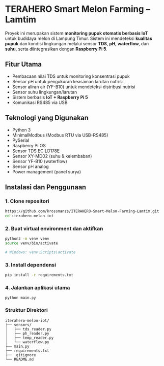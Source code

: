 # TERAHERO Smart Melon Farming – Lamtim

Proyek ini merupakan sistem **monitoring pupuk otomatis berbasis IoT** untuk budidaya melon di Lampung Timur. Sistem ini mendeteksi **kualitas pupuk** dan kondisi lingkungan melalui sensor **TDS**, **pH**, **waterflow**, dan **suhu**, serta diintegrasikan dengan **Raspberry Pi 5**.

## Fitur Utama

- Pembacaan nilai TDS untuk monitoring konsentrasi pupuk
- Sensor pH untuk pengukuran keasaman larutan nutrisi
- Sensor aliran air (YF-B10) untuk mendeteksi distribusi nutrisi
- Sensor suhu lingkungan/larutan
- Sistem berbasis **IoT + Raspberry Pi 5**
- Komunikasi RS485 via USB

## Teknologi yang Digunakan

- Python 3
- MinimalModbus (Modbus RTU via USB-RS485)
- PySerial
- Raspberry Pi OS
- Sensor TDS EC LD178E
- Sensor XY-MD02 (suhu & kelembaban)
- Sensor YF-B10 (waterflow)
- Sensor pH analog
- Power management (panel surya)

## Instalasi dan Penggunaan

### 1. Clone repositori

```bash
https://github.com/krossmanzs/ITERAHERO-Smart-Melon-Farming-Lamtim.git
cd iterahero-melon-iot
```

### 2. Buat virtual environment dan aktifkan
```bash
python3 -m venv venv
source venv/bin/activate  

# Windows: venv\Scripts\activate
```

### 3. Install dependensi
```bash
pip install -r requirements.txt
```

### 4. Jalankan aplikasi utama
```
python main.py
```

### Struktur Direktori
```
iterahero-melon-iot/
├── sensors/
│   ├── tds_reader.py
│   ├── ph_reader.py
│   ├── temp_reader.py
│   └── waterflow.py
├── main.py
├── requirements.txt
├── .gitignore
└── README.md
```
